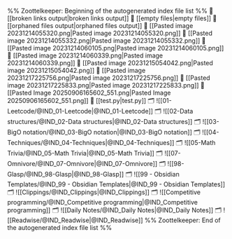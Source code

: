 %% Zoottelkeeper: Beginning of the autogenerated index file list  %%
📄 [[broken links output|broken links output]]
📄 [[empty files|empty files]]
📄 [[orphaned files output|orphaned files output]]
📄 [[Pasted image 20231214055320.png|Pasted image 20231214055320.png]]
📄 [[Pasted image 20231214055332.png|Pasted image 20231214055332.png]]
📄 [[Pasted image 20231214060105.png|Pasted image 20231214060105.png]]
📄 [[Pasted image 20231214060339.png|Pasted image 20231214060339.png]]
📄 [[Pasted image 20231215054042.png|Pasted image 20231215054042.png]]
📄 [[Pasted image 20231217225756.png|Pasted image 20231217225756.png]]
📄 [[Pasted image 20231217225833.png|Pasted image 20231217225833.png]]
📄 [[Pasted Image 20250906165602_551.png|Pasted Image 20250906165602_551.png]]
📄 [[test.py|test.py]]
🗂️ ![[01-Leetcode/@IND_01-Leetcode|@IND_01-Leetcode]]
🗂️ ![[02-Data structures/@IND_02-Data structures|@IND_02-Data structures]]
🗂️ ![[03-BigO notation/@IND_03-BigO notation|@IND_03-BigO notation]]
🗂️ ![[04-Techniques/@IND_04-Techniques|@IND_04-Techniques]]
🗂️ ![[05-Math Trivia/@IND_05-Math Trivia|@IND_05-Math Trivia]]
🗂️ ![[07-Omnivore/@IND_07-Omnivore|@IND_07-Omnivore]]
🗂️ ![[98-Glasp/@IND_98-Glasp|@IND_98-Glasp]]
🗂️ ![[99 - Obsidian Templates/@IND_99 - Obsidian Templates|@IND_99 - Obsidian Templates]]
🗂️ ![[Clippings/@IND_Clippings|@IND_Clippings]]
🗂️ ![[Competitive programming/@IND_Competitive programming|@IND_Competitive programming]]
🗂️ ![[Daily Notes/@IND_Daily Notes|@IND_Daily Notes]]
🗂️ ![[Readwise/@IND_Readwise|@IND_Readwise]]
%% Zoottelkeeper: End of the autogenerated index file list  %%
